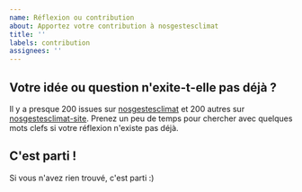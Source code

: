```yaml
---
name: Réflexion ou contribution
about: Apportez votre contribution à nosgestesclimat
title: ''
labels: contribution
assignees: ''
---
```


## Votre idée ou question n'exite-t-elle pas déjà ?

Il y a presque 200 issues sur [nosgestesclimat](https://github.com/datagir/nosgestesclimat/issues) et 200 autres sur [nosgestesclimat-site](https://github.com/datagir/nosgestesclimat-site/issues). Prenez un peu de temps pour chercher avec quelques mots clefs si votre réflexion n'existe pas déjà.

## C'est parti !

Si vous n'avez rien trouvé, c'est parti :)
